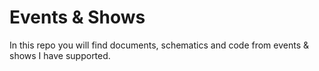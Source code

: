 # Events & Shows
In this repo you will find documents, schematics and code from events & shows I have supported.